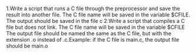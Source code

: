 1.Write a script that runs a C file through the preprocessor and save the result into another file. The C file name will be 
saved in the variable $CFILE. The output should be saved in the file c
 2.Write a script that compiles a C file but does not link. The C file name will be saved in the variable $CFILE The output file should be named the same as the C file, but with
 the extension .o instead of .c.Example: if the C file is main.c, the output file should be main.o
